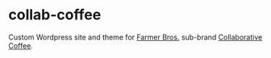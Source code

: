 # collab-coffee

Custom Wordpress site and theme for <a href="http://www.farmerbros.com/">Farmer Bros.</a> sub-brand <a href="http://www.collaborativecoffees.com/">Collaborative Coffee</a>.